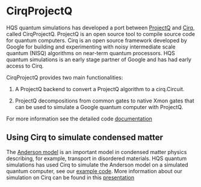 # CirqProjectQ

HQS quantum simulations has developed a port between [ProjectQ](https://github.com/ProjectQ-Framework/ProjectQ) and [Cirq](https://github.com/quantumlib/Cirq/blob/master/docs/install.md), called CirqProjectQ. ProjectQ is an open source tool to compile source code for quantum computers. Cirq is an open source framework developed by Google for building and experimenting with noisy intermediate scale quantum (NISQ) algorithms on near-term quantum processors. HQS quantum simulations is an early stage partner of Google and has had early access to Cirq.

CirqProjectQ provides two main functionalities:

1. A ProjectQ backend to convert a ProjectQ algorithm to a cirq.Circuit.

2. ProjectQ decompositions from common gates to native Xmon gates that can be used to simulate a Google quantum computer with ProjectQ.

For more information see the detailed code [documentation](https://cirqprojectq.readthedocs.io/en/latest/)

## Using Cirq to simulate condensed matter
The [Anderson model](https://en.wikipedia.org/wiki/Anderson_impurity_model) is an important model in condensed matter physics describing, for example, transport in disordered materials. HQS quantum simulations has used Cirq to simulate the Anderson model on a simulated quantum computer, see our [example code](https://github.com/HQSquantumsimulations/CirqProjectQ/blob/master/examples/siam_cirq.py). More information about our simulation on Cirq can be found in this [presentation](https://quantumsimulations.de/wp-content/uploads/2018/07/Anderson_Cirq_Heisenberg_Slides_v2.pdf)
